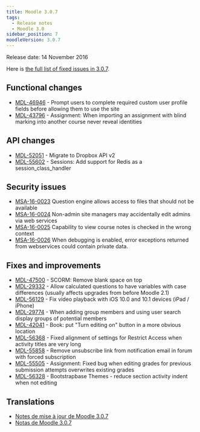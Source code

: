 ```yaml
---
title: Moodle 3.0.7
tags:
  - Release notes
  - Moodle 3.0
sidebar_position: 7
moodleVersion: 3.0.7
---
```

Release date: 14 November 2016

Here is [the full list of fixed issues in 3.0.7](https://moodle.atlassian.net/secure/IssueNavigator!executeAdvanced.jspa?jqlQuery=project+%3D+mdl+AND+resolution+%3D+fixed+AND+fixVersion+in+%28%223.0.7%22%29+ORDER+BY+priority+DESC&runQuery=true&clear=true).

## Functional changes

- [MDL-46946](https://moodle.atlassian.net/browse/MDL-46946) - Prompt users to complete required custom user profile fields before allowing them to use the site
- [MDL-43796](https://moodle.atlassian.net/browse/MDL-43796) - Assignment: When importing an assignment with blind marking into another course never reveal identities

## API changes

- [MDL-52051](https://moodle.atlassian.net/browse/MDL-52051) - Migrate to Dropbox API v2
- [MDL-55602](https://moodle.atlassian.net/browse/MDL-55602) - Sessions: Add support for Redis as a session_class_handler

## Security issues

- [MSA-16-0023](https://moodle.org/mod/forum/discuss.php?d=343275) Question engine allows access to files that should not be available
- [MSA-16-0024](https://moodle.org/mod/forum/discuss.php?d=343276) Non-admin site managers may accidentally edit admins via web services
- [MSA-16-0025](https://moodle.org/mod/forum/discuss.php?d=343277) Capability to view course notes is checked in the wrong context
- [MSA-16-0026](https://moodle.org/mod/forum/discuss.php?d=343278) When debugging is enabled, error exceptions returned from webservices could contain private data.

## Fixes and improvements

- [MDL-47500](https://moodle.atlassian.net/browse/MDL-47500) - SCORM: Remove blank space on top
- [MDL-29332](https://moodle.atlassian.net/browse/MDL-29332) - Allow calculated questions to have variables with case differences (usually affects upgrades from before Moodle 2.1)
- [MDL-56129](https://moodle.atlassian.net/browse/MDL-56129) - Fix video playback with iOS 10.0 and 10.1 devices (iPad / iPhone)
- [MDL-29774](https://moodle.atlassian.net/browse/MDL-29774) - When adding group members and using user search display groups of potential members
- [MDL-42041](https://moodle.atlassian.net/browse/MDL-42041) - Book: put "Turn editing on" button in a more obvious location
- [MDL-56368](https://moodle.atlassian.net/browse/MDL-56368) - Fixed alignment of settings for Restrict Access when activity titles are very long
- [MDL-55858](https://moodle.atlassian.net/browse/MDL-55858) - Remove unsubscribe link from notification email in forum with forced subscription
- [MDL-55505](https://moodle.atlassian.net/browse/MDL-55505) - Assignment: Fixed bug when editing grades for previous submission attempts overwrites existing grades
- [MDL-56328](https://moodle.atlassian.net/browse/MDL-56328) - Bootstrapbase Themes - reduce section activity indent when not editing

## Translations

- [Notes de mise à jour de Moodle 3.0.7](https://docs.moodle.org/fr/Notes_de_mise_à_jour_de_Moodle_3.0.7)
- [Notas de Moodle 3.0.7](https://docs.moodle.org/es/Notas_de_Moodle_3.0.7)
